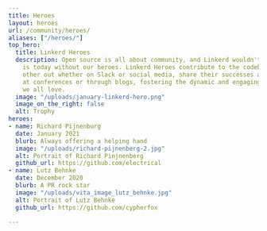 ```yaml
---
title: Heroes
layout: heroes
url: /community/heroes/
aliases: ["/heroes/"]
top_hero:
  title: Linkerd Heroes
  description: Open source is all about community, and Linkerd wouldn't be what it
    is today without our heroes. Linkerd Heroes contribute to the codebase, help each
    other out whether on Slack or social media, share their successes and failures
    at conferences or through blogs, fostering the dynamic and engaging community
    we all love.
  image: "/uploads/january-linkerd-hero.png"
  image_on_the_right: false
  alt: Trophy
heroes:
- name: Richard Pijnenburg
  date: January 2021
  blurb: Always offering a helping hand
  image: "/uploads/richard-pijnenberg-2.jpg"
  alt: Portrait of Richard Pinjnenberg
  github_url: https://github.com/electrical
- name: Lutz Behnke
  date: December 2020
  blurb: A PR rock star
  image: "/uploads/vita_image_lutz_behnke.jpg"
  alt: Portrait of Lutz Behnke
  github_url: https://github.com/cypherfox

---
```

